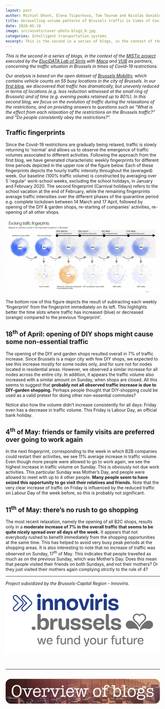 ```yaml
---
layout: post
author: Michiel Dhont, Elena Tsiporkova, Tom Tourwé and Nicolás González-Deleito
title: Unravelling volume patterns of Brussels traffic in times of Covid-19
date: 2020-05-19
image: src/assets/cover-photo-blog2_0.jpg
categories: Intelligent transportation systems
excerpt: This is the second in a series of blogs, in the context of the MISTic project. In this second blog, we focus on the evolution of traffic during the relaxations of the restrictions, and on providing answers to questions such as “What is the effect from each relaxation of the restrictions on the Brussels traffic?” and “Do people consistently obey the restrictions?”.
---
```



<p class="rtejustify"><em>This is the second in a series of blogs, in the context of the </em><a href="https://elucidata.be/projects/mistic"><em>MISTic project</em></a><em> executed by the </em><em><a href="https://elucidata.be/">EluciDATA Lab of Sirris</a> with <a href="https://www.macq.eu/nl_BE/">Macq</a> and <a href="https://www.vub.be/">VUB</a> as partners, concerning the traffic situation in Brussels in times of Covid-19 restrictions. </em></p>
<p class="rtejustify"><em>Our analysis is based on</em><em> the open dataset of </em><a href="https://mobilite-mobiliteit.brussels/en"><em>Brussels Mobility</em></a><em>, which contains vehicle counts on 55 busy locations in the city of Brussels. In our </em><a href="https://elucidata.be/mistic/blog/insightful-blueprints-brussels-traffic-emerge-times-covid-19"><em>first blog</em></a><em>, we discovered that traffic has dramatically, but unevenly reduced in terms of locations (e.g. less reduction witnessed at the small ring of Brussels) and of time (e.g. evening peaks retained up to 80%). In this second blog, we focus on the evolution of traffic during the relaxations of the restrictions, and on providing answers to questions such as “What is the effect from each relaxation of the restrictions on the Brussels traffic?” and “Do people consistently obey the restrictions?”.</em></p>
<h2>Traffic fingerprints</h2>
<p class="rtejustify">Since the Covid-19 restrictions are gradually being relaxed, traffic is slowly returning to 'normal' and allows us to observe the emergence of traffic volumes associated to different activities. Following the approach from the first blog, we have generated characteristic weekly fingerprints for different time periods depicted in the upper row of the figure below. Each of these fingerprints depicts the hourly traffic intensity throughout the (averaged) week. Our baseline (100% traffic volume) is constructed by averaging over 5 'regular' work-school weeks, excluding the school holidays, in January and February 2020. The second fingerprint (Carnival holidays) refers to the school vacation at the end of February, while the remaining fingerprints average traffic intensities over the different phases of the quarantine period e.g. complete lockdown between 14 March and 17 April, followed by opening of the DIY &amp; garden shops, re-starting of companies' activities, re-opening of all other shops.</p>
<p><img alt="finger_prints_evolution.png" src="src/assets/finger_prints_evolution.png" /></p>
<p class="rtejustify">The bottom row of this figure depicts the result of subtracting each weekly ‘fingerprint’ from the fingerprint immediately on its left. This highlights better the time slots where traffic has increased (blue) or decreased (orange) compared to the previous ‘fingerprint’.</p>
<h2>18<sup>th</sup> of April: opening of DIY shops might cause some non-essential traffic</h2>
<p class="rtejustify">The opening of the DIY and garden shops resulted overall in 7% of traffic increase. Since Brussels is a major city with few DIY shops, we expected to see this increase mostly for some nodes only, and for sure not for nodes located in residential areas. However, we observed a similar increase for all nodes across the entire city. In addition, it appears the traffic volume also increased with a similar amount on Sunday, when shops are closed. All this seems to suggest that <strong>probably not all observed traffic increase is due to DIY-garden shopping.</strong> Perhaps people thought that DIY-shopping could be used as a valid pretext for doing other non-essential commutes?</p>
<p class="rtejustify">Notice also how the volume didn’t increase consistently for all days: Friday even has a decrease in traffic volume. This Friday is Labour Day, an official bank holiday.</p>
<h2>4<sup>th</sup> of May: friends or family visits are preferred over going to work again</h2>
<p class="rtejustify">In the next fingerprint, corresponding to the week in which B2B companies could restart their activities, we see 11% average increase in traffic volume. Even though more people were allowed to go to work again, we see the highest increase in traffic volume on Sunday. This is obviously not due work activities. This particular Sunday was Mother’s Day, and people were allowed to meet with up to 4 other people. <strong>Many</strong><strong> people seem to have seized this opportunity to go visit their relatives and friends.</strong> Note that the very clear increase of traffic on Friday is influenced by the reduced traffic on Labour Day of the week before, so this is probably not significant.</p>
<h2>11<sup>th</sup> of May: there’s no rush to go shopping</h2>
<p class="rtejustify">The most recent relaxation, namely the opening of all B2C shops, results only in a <strong>moderate increase of 7% in the overall traffic that seems to be quite nicely spread over all days of the week.</strong> It appears that not everybody rushed to benefit immediately from the shopping opportunities at the same time. This has helped to avoid very busy peak periods at the shopping areas. It is also interesting to note that no increase of traffic was observed on Sunday, 17<sup>th</sup> of May. This indicates that people travelled as much as on the previous Sunday, which was Mother’s Day. Does this mean that people visited their friends on both Sundays, and not their mothers? Or they just visited their mothers again complying strictly to the rule of 4?</p>
<hr />
<p><em>Project subsidized by the Brussels-Capital Region - Innoviris.</em><a href="https://innoviris.brussels/" target="_blank"><img alt="RGB_innoviris_we fund your future_MAIN LOGO.jpg" src="src/assets/RGB_innoviris_we fund your future_MAIN LOGO.jpg" /></a></p>
<p>&nbsp;</p>
<hr />
<p><br />
<a href="https://elucidata.be/projects/mistic#Blog" target="_self"><img alt="button_to_blog.jpg" src="src/assets/button_to_blog.jpg" /></a></p>
